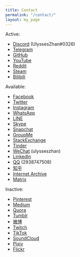 ```yaml
---
title: Contact
permalink: "/contact/"
layout: my_page
---
```


Active:

* [Discord](https://discordapp.com/users/586808226058862623) (UlyssesZhan#0326)
* [Telegram](https://t.me/UlyssesZhan)
* [GitHub](https://github.com/UlyssesZh)
* [YouTube](https://youtube.com/channel/UCxjWz3Y1M21K555FlAN1oYQ)
* [Reddit](https://reddit.com/u/UlyssesZhan)
* [Steam](https://steamcommunity.com/id/ulysseszhan)
* [Bilibili](https://space.bilibili.com/226047082)

Available:

* [Facebook](https://facebook.com/YouqiuZhan)
* [Twitter](https://twitter.com/UlyssesZhan)
* [Instagram](https://instagram.com/ulysseszhan)
* [WhatsApp](https://wa.me/qr/AWJXLNDNIBM3G1)
* [LINE](https://line.me/ti/p/UORDWHwDyR)
* [Skype](https://join.skype.com/invite/qJ1LIuNb3UQv)
* [Snapchat](https://snapchat.com/add/ulysseszhan)
* [GroupMe](https://groupme.com/contact/106459805/ZE5oVxdV)
* [StackExchange](https://stackexchange.com/users/14182367)
* [Tinder](https://tinder.com/@ulysseszhan)
* [WeChat](https://u.wechat.com/ENVS9zaZ_kYDj7Q2TdwWdyQ) (ulysseszhan)
* [LinkedIn](https://linkedin.com/in/%E6%9C%89%E4%B8%98-%E8%A9%B9-7715a4155)
* [QQ](https://qm.qq.com/cgi-bin/qm/qr?k=-u9lqfGgG0FoZjI-LJoFUtzJzBq2KMfa) (2938747508)
* [知乎](https://zhihu.com/people/ulysseszhan)
* [Internet Archive](https://archive.org/details/@ulysseszhan)
* [Matrix](https://matrix.to/#/@ulysseszhan:matrix.org)

Inactive:

* [Pinterest](https://pin.it/E4UiKCE)
* [Medium](https://medium.com/@ulysseszhan)
* [Quora](https://quora.com/profile/Ulysses-Zhan)
* [Tumblr](https://tumblr.com/ulysseszhan)
* [微博](https://weibo.com/u/3207976064)
* [Twitch](https://twitch.tv/ulysseszhan)
* [TikTok](https://tiktok.com/@ulysseszhan)
* [SoundCloud](https://soundcloud.com/ulysseszhan)
* [Pixiv](https://pixiv.net/users/28889180)
* [Flickr](https://flickr.com/photos/UlyssesZhan)
